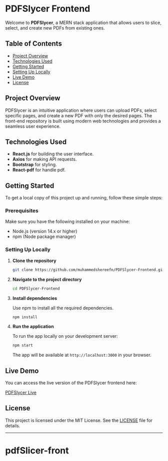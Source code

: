 
# PDFSlycer Frontend

Welcome to **PDFSlycer**, a MERN stack application that allows users to slice, select, and create new PDFs from existing ones.

## Table of Contents
- [Project Overview](#project-overview)
- [Technologies Used](#technologies-used)
- [Getting Started](#getting-started)
- [Setting Up Locally](#setting-up-locally)
- [Live Demo](#live-demo)
- [License](#license)

## Project Overview

PDFSlycer is an intuitive application where users can upload PDFs, select specific pages, and create a new PDF with only the desired pages. The front-end repository is built using modern web technologies and provides a seamless user experience.

## Technologies Used

- **React.js** for building the user interface.
- **Axios** for making API requests.
- **Bootstrap** for styling.
- **React-pdf** for handle pdf.
  
## Getting Started

To get a local copy of this project up and running, follow these simple steps:

### Prerequisites

Make sure you have the following installed on your machine:
- Node.js (version 14.x or higher)
- npm (Node package manager)

### Setting Up Locally

1. **Clone the repository**

   ```bash
   git clone https://github.com/muhammedshereefn/PDFSlycer-Frontend.git
   ```

2. **Navigate to the project directory**

   ```bash
   cd PDFSlycer-Frontend
   ```

3. **Install dependencies**

   Use npm to install all the required dependencies.

   ```bash
   npm install
   ```

4. **Run the application**

   To run the app locally on your development server:

   ```bash
   npm start
   ```

   The app will be available at `http://localhost:3000` in your browser.




## Live Demo

You can access the live version of the PDFSlycer frontend here:

[PDFSlycer Live](https://pdfslycer-frontend.onrender.com/)



## License

This project is licensed under the MIT License. See the [LICENSE](./LICENSE) file for details.

---

# pdfSlicer-front
